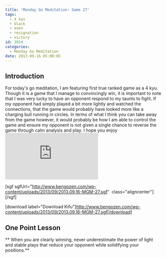 ```yaml
---
title: 'Monday Go Meditation: Game 27'
tags:
  - 4 kyu
  - black
  - even
  - resignation
  - victory
id: 3914
categories:
  - Monday Go Meditation
date: 2013-09-16 05:00:05
---
```


## Introduction

For today's go meditation, I am featuring first true ranked game as a 4 kyu. Though it is a game that I manage to convincingly win, it is important to note that I was very lucky to have an opponent respond to my taunts to fight. If my opponent had simply played a bit more lightly and watched the connections, that the game would probably have looked more like a charging bull running in circles. In terms of what I think you can take away from the game however, it would probably be how I am able to control the game and ensure my opponent is not given a single chance to reverse the game through calm analysis and play. I hope you enjoy![
](http://www.bengozen.com/wp-content/uploads/2013/08/2013.08.05-MGM-21.sgf)

[sgf sgfUrl="http://www.bengozen.com/wp-content/uploads/2013/09/2013.09.16-MGM-27.sgf"  class="aligncenter"][/sgf]

[download label="Download Kifu"]http://www.bengozen.com/wp-content/uploads/2013/09/2013.09.16-MGM-27.sgf[/download]

## **One Point Lesson**

** When you are clearly winning, never underestimate the power of light and stable plays that reduce your opponent while solidifying your positions.**